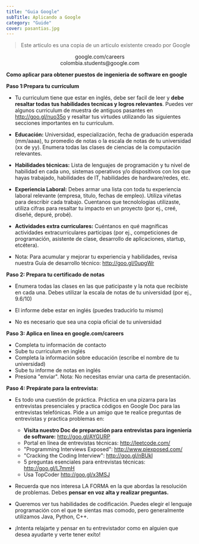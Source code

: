```yaml
---
title: "Guia Google"
subTitle: Aplicando a Google
category: "Guide"
cover: pasantias.jpg
---
```


> Este articulo es una copia de un articulo existente creado por Google

<center>google.com/careers</center>
<center>colombia.students@google.com</center>

**Como aplicar para obtener puestos de ingenieria de software en google**

**Paso 1:Prepara tu curriculum**

- Tu curriculum tiene que estar en inglés, debe ser facil de leer y **debe resaltar todas tus habilidades tecnicas y logros relevantes**. Puedes ver algunos curriculum de muestra de antiguos pasantes en http://goo.gl/nuo35o y resaltar tus virtudes utilizando las siguientes secciones importantes en tu curriculum.

* **Educación:** Universidad, especialización, fecha de graduación esperada (mm/aaaa), tu promedio de notas o la escala de notas de tu universidad (xx de yy). Enumera todas las clases de ciencias de la computación relevantes.

* **Habilidades técnicas:** Lista de lenguajes de programación y tu nivel de habilidad en cada uno, sistemas operativos y/o dispositivos con los que hayas trabajado, habilidades de IT, habilidades de hardware/redes, etc.

* **Experiencia Laboral:** Debes armar una lista con toda tu experiencia laboral relevante (empresa, titulo, fechas de empleo). Utiliza viñetas para describir cada trabajo. Cuentanos que tecnolologias utilizaste, utiliza cifras para resaltar tu impacto en un proyecto (por ej., creé, diseñé, depuré, probé).

* **Actividades extra curriculares:** Cuéntanos en qué magnificas actividades extracurriculares participas (por ej., competiciones de programación, asistente de clase, desarrollo de aplicaciones, startup, etcétera).

* Nota: Para acumular y mejorar tu experiencia y habilidades, revisa nuestra Guía de desarrollo técnico: http://goo.gl/0upgWr

**Paso 2: Prepara tu certificado de notas**

- Enumera todas las clases en las que paticipaste y la nota que recibiste en cada una. Debes utilizar la escala de notas de tu universidad (por ej., 9.6/10)

- El informe debe estar en inglés (puedes traducirlo tu mismo)

- No es necesario que sea una copia oficial de tu universidad

**Paso 3: Aplica en linea en google.com/careers**

- Completa tu información de contacto
- Sube tu curriculum en inglés
- Completa la información sobre educación (escribe el nombre de tu universidad)
- Sube tu informe de notas en inglés
- Presiona "enviar". Nota: No necesitas enviar una carta de presentación.

**Paso 4: Prepárate para la entrevista:**

- Es todo una cuestión de práctica. Práctica en una pizarra para las entrevistas presenciales y practica códigos en Google Doc para las entrevistas telefónicas. Pide a un amigo que te realice preguntas de entrevistas y practica problemas en:

  - **Visita nuestro Doc de preparación para entrevistas para ingeniería de software:** http://goo.gl/AYGURP
  - Portal en línea de entrevistas técnicas: http://leetcode.com/
  - "Programming Interviews Exposed": http://www.piexposed.com/
  - "Cracking the Coding Interview": http://goo.gl/nBUkl
  - 5 preguntas esenciales para entrevistas técnicas: http://goo.gl/L7mmH
  - Usa TopCoder http://goo.gl/x3MSJ

- Recuerda que nos interesa LA FORMA en la que abordas la resolución de problemas. Debes **pensar en voz alta y realizar preguntas.**

- Queremos ver tus habilidades de codificación. Puedes elegir el lenguaje programación con el que te sientas mas comodo, pero generalmente utilizamos Java, Python, C++.

- ¡Intenta relajarte y pensar en tu entrevistador como en alguien que desea ayudarte y verte tener exíto!
